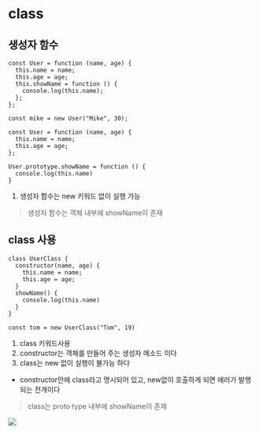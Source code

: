 # class

## 생성자 함수

```
const User = function (name, age) {
  this.name = name;
  this.age = age;
  this.showName = function () {
    console.log(this.name);
  };
};

const mike = new User("Mike", 30);
```

```
const User = function (name, age) {
  this.name = name;
  this.age = age;
};

User.prototype.showName = function () {
  console.log(this.name)
}
```

1. 생성자 함수는 new 키워드 없이 실행 가능

> 생성자 함수는 객체 내부에 showName이 존재

## class 사용

```
class UserClass {
  constructor(name, age) {
    this.name = name;
    this.age = age;
  }
  showName() {
    console.log(this.name)
  }
}

const tom = new UserClass("Tom", 19)
```

1. class 키워드사용
2. constructor는 객체를 만들어 주는 생성자 메소드 이다
3. class는 new 없이 실행이 불가능 하다

- constructor안에 class라고 명시되어 있고, new없이 호출하게 되면 에러가 발행되는 전개이다

> class는 proto type 내부에 showName이 존재

<img src ="스크린샷 2022-12-15 오후 3.46.34.png">
